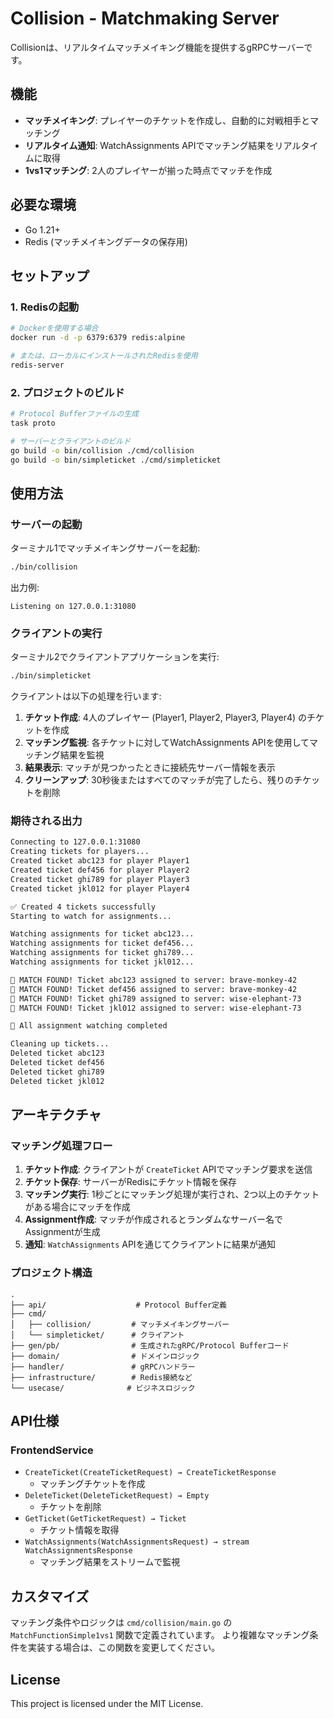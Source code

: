# Collision - Matchmaking Server

Collisionは、リアルタイムマッチメイキング機能を提供するgRPCサーバーです。

## 機能

- **マッチメイキング**: プレイヤーのチケットを作成し、自動的に対戦相手とマッチング
- **リアルタイム通知**: WatchAssignments APIでマッチング結果をリアルタイムに取得
- **1vs1マッチング**: 2人のプレイヤーが揃った時点でマッチを作成

## 必要な環境

- Go 1.21+
- Redis (マッチメイキングデータの保存用)

## セットアップ

### 1. Redisの起動

```bash
# Dockerを使用する場合
docker run -d -p 6379:6379 redis:alpine

# または、ローカルにインストールされたRedisを使用
redis-server
```

### 2. プロジェクトのビルド

```bash
# Protocol Bufferファイルの生成
task proto

# サーバーとクライアントのビルド
go build -o bin/collision ./cmd/collision
go build -o bin/simpleticket ./cmd/simpleticket
```

## 使用方法

### サーバーの起動

ターミナル1でマッチメイキングサーバーを起動:

```bash
./bin/collision
```

出力例:

```
Listening on 127.0.0.1:31080
```

### クライアントの実行

ターミナル2でクライアントアプリケーションを実行:

```bash
./bin/simpleticket
```

クライアントは以下の処理を行います:

1. **チケット作成**: 4人のプレイヤー (Player1, Player2, Player3, Player4) のチケットを作成
2. **マッチング監視**: 各チケットに対してWatchAssignments APIを使用してマッチング結果を監視
3. **結果表示**: マッチが見つかったときに接続先サーバー情報を表示
4. **クリーンアップ**: 30秒後またはすべてのマッチが完了したら、残りのチケットを削除

### 期待される出力

```bash
Connecting to 127.0.0.1:31080
Creating tickets for players...
Created ticket abc123 for player Player1
Created ticket def456 for player Player2
Created ticket ghi789 for player Player3
Created ticket jkl012 for player Player4

✅ Created 4 tickets successfully
Starting to watch for assignments...

Watching assignments for ticket abc123...
Watching assignments for ticket def456...
Watching assignments for ticket ghi789...
Watching assignments for ticket jkl012...

🎉 MATCH FOUND! Ticket abc123 assigned to server: brave-monkey-42
🎉 MATCH FOUND! Ticket def456 assigned to server: brave-monkey-42
🎉 MATCH FOUND! Ticket ghi789 assigned to server: wise-elephant-73
🎉 MATCH FOUND! Ticket jkl012 assigned to server: wise-elephant-73

🏁 All assignment watching completed

Cleaning up tickets...
Deleted ticket abc123
Deleted ticket def456
Deleted ticket ghi789
Deleted ticket jkl012
```

## アーキテクチャ

### マッチング処理フロー

1. **チケット作成**: クライアントが `CreateTicket` APIでマッチング要求を送信
2. **チケット保存**: サーバーがRedisにチケット情報を保存
3. **マッチング実行**: 1秒ごとにマッチング処理が実行され、2つ以上のチケットがある場合にマッチを作成
4. **Assignment作成**: マッチが作成されるとランダムなサーバー名でAssignmentが生成
5. **通知**: `WatchAssignments` APIを通じてクライアントに結果が通知

### プロジェクト構造

```
.
├── api/                    # Protocol Buffer定義
├── cmd/
│   ├── collision/         # マッチメイキングサーバー
│   └── simpleticket/      # クライアント
├── gen/pb/                # 生成されたgRPC/Protocol Bufferコード
├── domain/                # ドメインロジック
├── handler/               # gRPCハンドラー
├── infrastructure/        # Redis接続など
└── usecase/              # ビジネスロジック
```

## API仕様

### FrontendService

- `CreateTicket(CreateTicketRequest) → CreateTicketResponse`
  - マッチングチケットを作成
- `DeleteTicket(DeleteTicketRequest) → Empty`
  - チケットを削除
- `GetTicket(GetTicketRequest) → Ticket`
  - チケット情報を取得
- `WatchAssignments(WatchAssignmentsRequest) → stream WatchAssignmentsResponse`
  - マッチング結果をストリームで監視

## カスタマイズ

マッチング条件やロジックは `cmd/collision/main.go` の `MatchFunctionSimple1vs1` 関数で定義されています。
より複雑なマッチング条件を実装する場合は、この関数を変更してください。

## License

This project is licensed under the MIT License.
